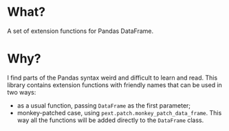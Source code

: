 # What?

A set of extension functions for Pandas DataFrame.

# Why?

I find parts of the Pandas syntax weird and difficult to learn and read. This library contains extension functions with friendly names that can be used in two ways:

* as a usual function, passing `DataFrame` as the first parameter;
* monkey-patched case, using `pext.patch.monkey_patch_data_frame`. This way all the functions will be added directly to the `DataFrame` class.